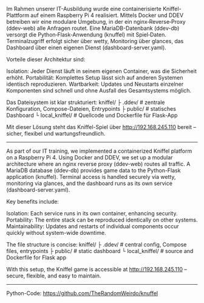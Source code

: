 Im Rahmen unserer IT-Ausbildung wurde eine containerisierte Kniffel-Plattform auf einem Raspberry Pi 4 realisiert. Mittels Docker und DDEV betreiben wir eine modulare Umgebung, in der ein nginx‑Reverse‑Proxy (ddev-web) alle Anfragen routet. Eine MariaDB-Datenbank (ddev-db) versorgt die Python‑Flask‑Anwendung (knuffel) mit Spiel‑Daten. Terminalzugriff erfolgt sicher über wetty, Monitoring über glances, das Dashboard über einen eigenen Dienst (dashboard-server.yaml).

Vorteile dieser Architektur sind:

Isolation: Jeder Dienst läuft in seinem eigenen Container, was die Sicherheit erhöht.
Portabilität: Komplettes Setup lässt sich auf anderen Systemen identisch reproduzieren.
Wartbarkeit: Updates und Neustarts einzelner Komponenten sind schnell und ohne Ausfall des Gesamtsystems möglich.

Das Dateisystem ist klar strukturiert:
kniffel/
├ .ddev/                # zentrale Konfiguration, Compose-Dateien, Entrypoints
├ public/               # statisches Dashboard
└ local_kniffel/        # Quellcode und Dockerfile für Flask-App

Mit dieser Lösung steht das Kniffel-Spiel über http://192.168.245.110 bereit – sicher, flexibel und wartungsfreundlich.


---

As part of our IT training, we implemented a containerized Kniffel platform on a Raspberry Pi 4. Using Docker and DDEV, we set up a modular architecture where an nginx reverse proxy (ddev-web) routes all traffic. A MariaDB database (ddev-db) provides game data to the Python-Flask application (knuffel). Terminal access is handled securely via wetty, monitoring via glances, and the dashboard runs as its own service (dashboard-server.yaml).

Key benefits include:

Isolation: Each service runs in its own container, enhancing security.
Portability: The entire stack can be reproduced identically on other systems.
Maintainability: Updates and restarts of individual components occur quickly without system-wide downtime.

The file structure is concise:
kniffel/
├ .ddev/                # central config, Compose files, entrypoints
├ public/               # static dashboard
└ local_kniffel/        # source and Dockerfile for Flask app

With this setup, the Kniffel game is accessible at http://192.168.245.110 – secure, flexible, and easy to maintain.

----

Python-Code: https://github.com/TheRandomWeirdo/knuffel

